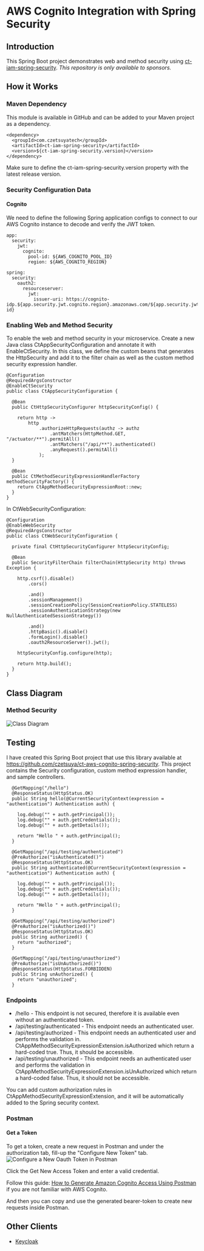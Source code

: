 # AWS Cognito Integration with Spring Security

## Introduction

This Spring Boot project demonstrates web and method security using 
[ct-iam-spring-security](https://github.com/czetsuya/ct-iam-spring-security). 
*This repository is only available to sponsors.*

## How it Works

### Maven Dependency

This module is available in GitHub and can be added to your Maven project as a dependency.

```
<dependency>
  <groupId>com.czetsuyatech</groupId>
  <artifactId>ct-iam-spring-security</artifactId>
  <version>${ct-iam-spring-security.version}</version>
</dependency>
```

Make sure to define the ct-iam-spring-security.version property with the latest release version.

### Security Configuration Data

#### Cognito

We need to define the following Spring application configs to connect to our AWS Cognito instance to decode and verify
the JWT token.

```
app:
  security:
    jwt:
      cognito:
        pool-id: ${AWS_COGNITO_POOL_ID}
        region: ${AWS_COGNITO_REGION}

spring:
  security:
    oauth2:
      resourceserver:
        jwt:
          issuer-uri: https://cognito-idp.${app.security.jwt.cognito.region}.amazonaws.com/${app.security.jwt.cognito.pool-id}
```

### Enabling Web and Method Security

To enable the web and method security in your microservice. Create a new Java class CtAppSecurityConfiguration and
annotate it with EnableCtSecurity. In this class, we define the custom beans that generates the HttpSecurity and add it
to the filter chain as well as the custom method security expression handler.

```
@Configuration
@RequiredArgsConstructor
@EnableCtSecurity
public class CtAppSecurityConfiguration {

  @Bean
  public CtHttpSecurityConfigurer httpSecurityConfig() {

    return http ->
        http
            .authorizeHttpRequests(authz -> authz
                .antMatchers(HttpMethod.GET, "/actuator/**").permitAll()
                .antMatchers("/api/**").authenticated()
                .anyRequest().permitAll()
            );
  }

  @Bean
  public CtMethodSecurityExpressionHandlerFactory methodSecurityFactory() {
    return CtAppMethodSecurityExpressionRoot::new;
  }
}
```

In CtWebSecurityConfiguration:

```
@Configuration
@EnableWebSecurity
@RequiredArgsConstructor
public class CtWebSecurityConfiguration {

  private final CtHttpSecurityConfigurer httpSecurityConfig;

  @Bean
  public SecurityFilterChain filterChain(HttpSecurity http) throws Exception {

    http.csrf().disable()
        .cors()

        .and()
        .sessionManagement()
        .sessionCreationPolicy(SessionCreationPolicy.STATELESS)
        .sessionAuthenticationStrategy(new NullAuthenticatedSessionStrategy())

        .and()
        .httpBasic().disable()
        .formLogin().disable()
        .oauth2ResourceServer().jwt();

    httpSecurityConfig.configure(http);

    return http.build();
  }
}
```

## Class Diagram

### Method Security

![Class Diagram](./docs/cd-method-security.png)

## Testing

I have created this Spring Boot project that use this library available at 
https://github.com/czetsuya/ct-aws-cognito-spring-security. This project contains the Security configuration, custom 
method expression handler, and sample controllers.

```
  @GetMapping("/hello")
  @ResponseStatus(HttpStatus.OK)
  public String hello(@CurrentSecurityContext(expression = "authentication") Authentication auth) {

    log.debug("" + auth.getPrincipal());
    log.debug("" + auth.getCredentials());
    log.debug("" + auth.getDetails());

    return "Hello " + auth.getPrincipal();
  }

  @GetMapping("/api/testing/authenticated")
  @PreAuthorize("isAuthenticated()")
  @ResponseStatus(HttpStatus.OK)
  public String authenticated(@CurrentSecurityContext(expression = "authentication") Authentication auth) {

    log.debug("" + auth.getPrincipal());
    log.debug("" + auth.getCredentials());
    log.debug("" + auth.getDetails());

    return "Hello " + auth.getPrincipal();
  }

  @GetMapping("/api/testing/authorized")
  @PreAuthorize("isAuthorized()")
  @ResponseStatus(HttpStatus.OK)
  public String authorized() {
    return "authorized";
  }

  @GetMapping("/api/testing/unauthorized")
  @PreAuthorize("isUnAuthorized()")
  @ResponseStatus(HttpStatus.FORBIDDEN)
  public String unAuthorized() {
    return "unauthorized";
  }
```

### Endpoints

- /hello - This endpoint is not secured, therefore it is available even without an authenticated token.
- /api/testing/authenticated - This endpoint needs an authenticated user.
- /api/testing/authorized - This endpoint needs an authenticated user and performs the validation in.
  CtAppMethodSecurityExpressionExtension.isAuthorized which return a hard-coded true. Thus, it should be accessible.
- /api/testing/unauthorized - This endpoint needs an authenticated user and performs the validation in
  CtAppMethodSecurityExpressionExtension.isUnAuthorized which return a hard-coded false. Thus, it should not be
  accessible.

You can add custom authorization rules in CtAppMethodSecurityExpressionExtension, and it will be automatically added to
the Spring security context.

### Postman

#### Get a Token

To get a token, create a new request in Postman and under the authorization tab, fill-up the "Configure New Token" tab.
![Configure a New Oauth Token in Postman](./docs/aws_cognito_generate_oauth_token.png)

Click the Get New Access Token and enter a valid credential.

Follow this guide: [How to Generate Amazon Cognito Access Using Postman](https://www.czetsuyatech.com/2021/01/aws-generate-cognito-access-token.html) if you are not
familiar with AWS Cognito.

And then you can copy and use the generated bearer-token to create new requests inside Postman.

## Other Clients

- [Keycloak](https://github.com/czetsuya/ct-keycloak-spring-security)